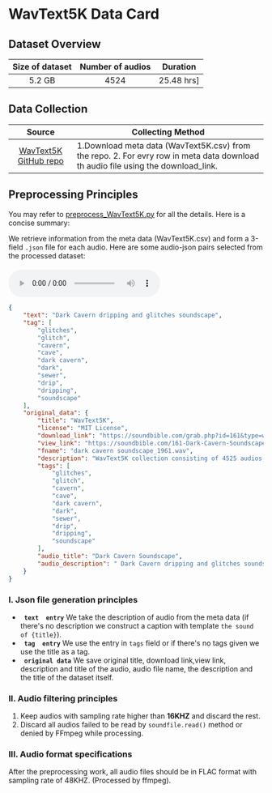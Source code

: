 # WavText5K Data Card
## Dataset Overview
|Size of dataset|Number of audios|Duration|
|:----:|:-----:|:-----:|
|5.2 GB| 4524| 25.48 hrs]
## Data Collection

|Source|<center>Collecting Method<center>|
|:---------:|:--------|
| [WavText5K GitHub repo](https://github.com/microsoft/WavText5K)  |1.Download meta data (WavText5K.csv) from the repo. 2. For evry row in meta data download th audio file using the download_link. <br>
## Preprocessing Principles

You may refer to [preprocess_WavText5K.py](/data_preprocess/preprocess_WavText5K.py) for all the details. Here is a concise summary:

We retrieve information
from the meta data (WavText5K.csv) and form a 3-field `.json` file for each audio. Here are some audio-json pairs selected from the processed dataset:


#### 
<audio id="audio" controls="controls" preload="yes">
      <source id="flac" src="1.flac">
</audio><br>

```json
{
    "text": "Dark Cavern dripping and glitches soundscape",
    "tag": [
        "glitches",
        "glitch",
        "cavern",
        "cave",
        "dark cavern",
        "dark",
        "sewer",
        "drip",
        "dripping",
        "soundscape"
    ],
    "original_data": {
        "title": "WavText5K",
        "license": "MIT License",
        "download_link": "https://soundbible.com/grab.php?id=161&type=wav",
        "view_link": "https://soundbible.com/161-Dark-Cavern-Soundscape.html",
        "fname": "dark cavern soundscape_1961.wav",
        "description": "WavText5K collection consisting of 4525 audios, 4348 descriptions, 4525 audio titles and 2058 tags.",
        "tags": [
            "glitches",
            "glitch",
            "cavern",
            "cave",
            "dark cavern",
            "dark",
            "sewer",
            "drip",
            "dripping",
            "soundscape"
        ],
        "audio_title": "Dark Cavern Soundscape",
        "audio_description": " Dark Cavern dripping and glitches soundscape"
    }
}
```




### I. Json file generation principles 
-  **` text  entry`** We take the description of audio from the meta data (if there's no description we construct a caption with template `the sound of {title}`).
-  **` tag  entry`** We use the entry in `tags` field or if there's no tags given we use the title as a tag.
-  **` original data`** We save original title, download link,view link, description and title of the audio, audio file name, the description and the title of the dataset itself.

### II. Audio filtering principles
1. Keep audios with sampling rate higher than **16KHZ** and discard the rest.
2. Discard all audios failed to be read by `soundfile.read()` method or denied by FFmpeg while processing.
### III. Audio format specifications
After the preprocessing work, all audio files should be in FLAC format with sampling rate of 48KHZ. (Processed by ffmpeg).
